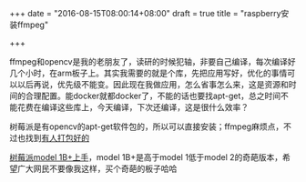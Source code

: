+++
date = "2016-08-15T08:00:14+08:00"
draft = true
title = "raspberry安装ffmpeg"

+++

ffmpeg和opencv是我的老朋友了，读研的时候犯轴，非要自己编译，每次编译好几个小时，在arm板子上。其实我需要的就是个库，先把应用写好，优化的事情可以以后再说，优先级不能变。因此现在我做应用，怎么省事怎么来，这是资源和时间的合理配置。能docker就都docker了，不能的话也要找apt-get，总之时间不能花费在编译这些库上，今天编译，下次还编译，这是很什么效率？

树莓派是有opencv的apt-get软件包的，所以可以直接安装；ffmpeg麻烦点，不过也找到[有人打包好的](https://github.com/ccrisan/motioneye/wiki/Install-On-Raspbian)

[树莓派model 1B+上手](http://www.pcworld.com/article/2598363/how-to-set-up-raspberry-pi-the-little-computer-you-can-cook-into-diy-tech-projects.html)，model 1B+是高于model 1低于model 2的奇葩版本，希望广大网民不要像我这样，买个奇葩的板子哈哈
